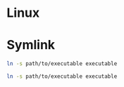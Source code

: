 # Linux

# Symlink
```sh
ln -s path/to/executable executable
```

```sh
ln -s path/to/executable executable
```
